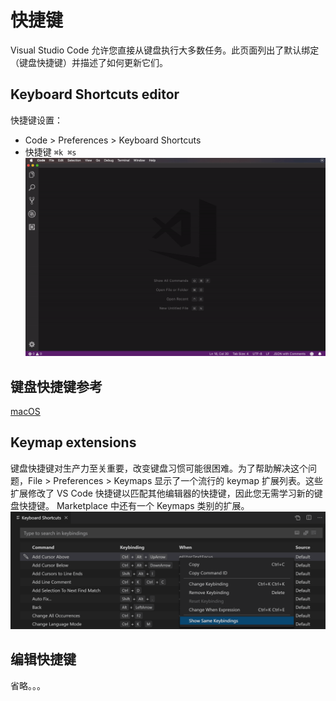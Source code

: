 # 快捷键
Visual Studio Code 允许您直接从键盘执行大多数任务。此页面列出了默认绑定（键盘快捷键）并描述了如何更新它们。
## Keyboard Shortcuts editor
快捷键设置：
- Code > Preferences > Keyboard Shortcuts
- 快捷键 `⌘k ⌘s`
![keyboard-shortcuts.gif](./assets/KeyBindings/keyboard-shortcuts.gif)
## 键盘快捷键参考
[macOS](chrome-extension://ikhdkkncnoglghljlkmcimlnlhkeamad/pdf-viewer/web/viewer.html?file=https%3A%2F%2Fcode.visualstudio.com%2Fshortcuts%2Fkeyboard-shortcuts-macos.pdf)
## Keymap extensions
键盘快捷键对生产力至关重要，改变键盘习惯可能很困难。为了帮助解决这个问题，File > Preferences > Keymaps 显示了一个流行的 keymap 扩展列表。这些扩展修改了 VS Code 快捷键以匹配其他编辑器的快捷键，因此您无需学习新的键盘快捷键。 Marketplace 中还有一个 Keymaps 类别的扩展。
![show-conflicts-menu.png](./assets/KeyBindings/show-conflicts-menu.png)
## 编辑快捷键
省略。。。